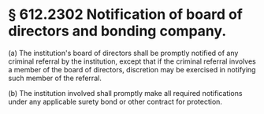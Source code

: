 # § 612.2302   Notification of board of directors and bonding company.

(a) The institution's board of directors shall be promptly notified of any criminal referral by the institution, except that if the criminal referral involves a member of the board of directors, discretion may be exercised in notifying such member of the referral. 


(b) The institution involved shall promptly make all required notifications under any applicable surety bond or other contract for protection. 




